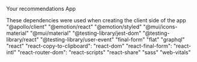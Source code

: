 Your recommendations App

These dependencies were used when creating the client side of the app
    "@apollo/client"
    "@emotion/react"
    "@emotion/styled"
    "@mui/icons-material"
    "@mui/material"
    "@testing-library/jest-dom"
    "@testing-library/react"
    "@testing-library/user-event"
    "final-form" 
    "flat"
    "graphql" 
    "react"
    "react-copy-to-clipboard":
    "react-dom"
    "react-final-form":
    "react-intl"
    "react-router-dom":
    "react-scripts"
    "react-share"
    "sass"
    "web-vitals"